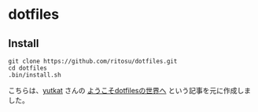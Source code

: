 # dotfiles

## Install
```
git clone https://github.com/ritosu/dotfiles.git
cd dotfiles
.bin/install.sh
```

こちらは、[yutkat](https://github.com/yutkat) さんの [ようこそdotfilesの世界へ](https://qiita.com/yutkat/items/c6c7584d9795799ee164) という記事を元に作成しました。
